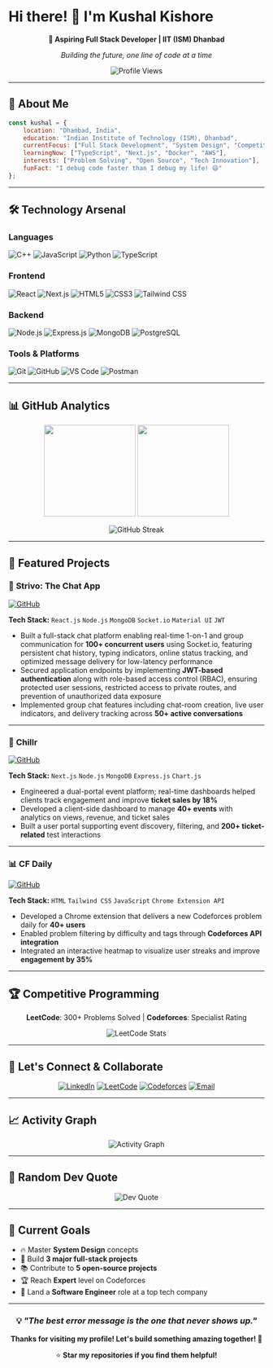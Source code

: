 # Hi there! 👋 I'm **Kushal Kishore**

<div align="center">
  
  **🚀 Aspiring Full Stack Developer | IIT (ISM) Dhanbad**
  
  *Building the future, one line of code at a time*
  
  ![Profile Views](https://komarev.com/ghpvc/?username=SLASH27KushaL&style=for-the-badge&color=FF6A00)
  
</div>

---

## 🌟 About Me

```javascript
const kushal = {
    location: "Dhanbad, India",
    education: "Indian Institute of Technology (ISM), Dhanbad",
    currentFocus: ["Full Stack Development", "System Design", "Competitive Programming"],
    learningNow: ["TypeScript", "Next.js", "Docker", "AWS"],
    interests: ["Problem Solving", "Open Source", "Tech Innovation"],
    funFact: "I debug code faster than I debug my life! 😄"
};
```

---

## 🛠️ Technology Arsenal

### **Languages**
![C++](https://img.shields.io/badge/C++-00599C?style=for-the-badge&logo=cplusplus&logoColor=white)
![JavaScript](https://img.shields.io/badge/JavaScript-F7DF1E?style=for-the-badge&logo=javascript&logoColor=black)
![Python](https://img.shields.io/badge/Python-3776AB?style=for-the-badge&logo=python&logoColor=white)
![TypeScript](https://img.shields.io/badge/TypeScript-3178C6?style=for-the-badge&logo=typescript&logoColor=white)

### **Frontend**
![React](https://img.shields.io/badge/React-61DAFB?style=for-the-badge&logo=react&logoColor=black)
![Next.js](https://img.shields.io/badge/Next.js-000000?style=for-the-badge&logo=nextdotjs&logoColor=white)
![HTML5](https://img.shields.io/badge/HTML5-E34F26?style=for-the-badge&logo=html5&logoColor=white)
![CSS3](https://img.shields.io/badge/CSS3-1572B6?style=for-the-badge&logo=css3&logoColor=white)
![Tailwind CSS](https://img.shields.io/badge/Tailwind_CSS-38B2AC?style=for-the-badge&logo=tailwind-css&logoColor=white)

### **Backend**
![Node.js](https://img.shields.io/badge/Node.js-339933?style=for-the-badge&logo=nodedotjs&logoColor=white)
![Express.js](https://img.shields.io/badge/Express.js-000000?style=for-the-badge&logo=express&logoColor=white)
![MongoDB](https://img.shields.io/badge/MongoDB-47A248?style=for-the-badge&logo=mongodb&logoColor=white)
![PostgreSQL](https://img.shields.io/badge/PostgreSQL-336791?style=for-the-badge&logo=postgresql&logoColor=white)

### **Tools & Platforms**
![Git](https://img.shields.io/badge/Git-F05032?style=for-the-badge&logo=git&logoColor=white)
![GitHub](https://img.shields.io/badge/GitHub-181717?style=for-the-badge&logo=github&logoColor=white)
![VS Code](https://img.shields.io/badge/VS_Code-007ACC?style=for-the-badge&logo=visual-studio-code&logoColor=white)
![Postman](https://img.shields.io/badge/Postman-FF6C37?style=for-the-badge&logo=postman&logoColor=white)

---

## 📊 GitHub Analytics

<div align="center">
  
  <img height="180em" src="https://github-readme-stats.vercel.app/api?username=SLASH27KushaL&show_icons=true&theme=tokyonight&include_all_commits=true&count_private=true"/>
  
  <img height="180em" src="https://github-readme-stats.vercel.app/api/top-langs/?username=SLASH27KushaL&layout=compact&langs_count=8&theme=tokyonight"/>
  
</div>

<div align="center">
  
  ![GitHub Streak](https://github-readme-streak-stats.herokuapp.com/?user=SLASH27KushaL&theme=tokyonight)
  
</div>

---

## 🚀 Featured Projects

### 💬 **Strivo: The Chat App** 
[![GitHub](https://img.shields.io/badge/GitHub-181717?style=flat-square&logo=github&logoColor=white)](https://github.com/SLASH27KushaL/STRIVO)

**Tech Stack:** `React.js` `Node.js` `MongoDB` `Socket.io` `Material UI` `JWT`

- Built a full-stack chat platform enabling real-time 1-on-1 and group communication for **100+ concurrent users** using Socket.io, featuring persistent chat history, typing indicators, online status tracking, and optimized message delivery for low-latency performance
- Secured application endpoints by implementing **JWT-based authentication** along with role-based access control (RBAC), ensuring protected user sessions, restricted access to private routes, and prevention of unauthorized data exposure
- Implemented group chat features including chat-room creation, live user indicators, and delivery tracking across **50+ active conversations**

---

### 🎉 **Chillr** 
[![GitHub](https://img.shields.io/badge/GitHub-181717?style=flat-square&logo=github&logoColor=white)](https://github.com/SLASH27KushaL/CHILLR)

**Tech Stack:** `Next.js` `Node.js` `MongoDB` `Express.js` `Chart.js`

- Engineered a dual-portal event platform; real-time dashboards helped clients track engagement and improve **ticket sales by 18%**
- Developed a client-side dashboard to manage **40+ events** with analytics on views, revenue, and ticket sales
- Built a user portal supporting event discovery, filtering, and **200+ ticket-related** test interactions

---

### 📊 **CF Daily** 
[![GitHub](https://img.shields.io/badge/GitHub-181717?style=flat-square&logo=github&logoColor=white)](https://github.com/Mayank230106/cf-daily)

**Tech Stack:** `HTML` `Tailwind CSS` `JavaScript` `Chrome Extension API`

- Developed a Chrome extension that delivers a new Codeforces problem daily for **40+ users**
- Enabled problem filtering by difficulty and tags through **Codeforces API integration**
- Integrated an interactive heatmap to visualize user streaks and improve **engagement by 35%**

---

## 🏆 Competitive Programming

<div align="center">
  
  **LeetCode**: 300+ Problems Solved | **Codeforces**: Specialist Rating
  
  ![LeetCode Stats](https://leetcard.jacoblin.cool/slash_27?theme=dark&font=Karma&ext=contest)
  
</div>

---

## 🤝 Let's Connect & Collaborate

<div align="center">
  
  [![LinkedIn](https://img.shields.io/badge/LinkedIn-0A66C2?style=for-the-badge&logo=linkedin&logoColor=white)](https://www.linkedin.com/in/kushal-kishore-084507287/)
  [![LeetCode](https://img.shields.io/badge/LeetCode-FFA116?style=for-the-badge&logo=leetcode&logoColor=black)](https://leetcode.com/u/slash_27/)
  [![Codeforces](https://img.shields.io/badge/Codeforces-1F8ACB?style=for-the-badge&logo=codeforces&logoColor=white)](https://codeforces.com/profile/SLASH_27)
  [![Email](https://img.shields.io/badge/Email-D14836?style=for-the-badge&logo=gmail&logoColor=white)](mailto:kushalkishore@gmail.com)
  
</div>

---

## 📈 Activity Graph

<div align="center">
  
  ![Activity Graph](https://github-readme-activity-graph.vercel.app/graph?username=SLASH27KushaL&theme=tokyo-night&bg_color=1a1b27&color=be90f2&line=626880&point=f8d847&area=true&hide_border=true)
  
</div>

---

## 💭 Random Dev Quote

<div align="center">
  
  ![Dev Quote](https://quotes-github-readme.vercel.app/api?type=horizontal&theme=tokyonight)
  
</div>

---

## 🎯 Current Goals

- 🔥 Master **System Design** concepts
- 🌱 Build **3 major full-stack projects**
- 📚 Contribute to **5 open-source projects**
- 🏆 Reach **Expert** level on Codeforces
- 💼 Land a **Software Engineer** role at a top tech company

---

<div align="center">
  
  ### 💡 *"The best error message is the one that never shows up."*
  
  **Thanks for visiting my profile! Let's build something amazing together! 🚀**
  
  ⭐ **Star my repositories if you find them helpful!**
  
</div>
